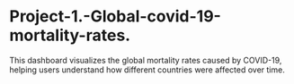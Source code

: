 # Project-1.-Global-covid-19-mortality-rates.
This dashboard visualizes the global mortality rates caused by COVID-19, helping users understand how different countries were affected over time.
